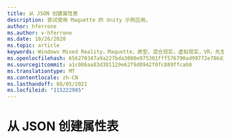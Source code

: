```yaml
---
title: 从 JSON 创建属性表
description: 尝试使用 Maquette 的 Unity 示例应用。
author: hferrone
ms.author: v-hferrone
ms.date: 10/26/2020
ms.topic: article
keywords: Windows Mixed Reality，Maquette，原型，混合现实，虚拟现实，VR，先生，反馈，反馈中心，bug
ms.openlocfilehash: 656270347a9a227bda3000e975301fff576790ad99772e786d3161a5c47c7f62
ms.sourcegitcommit: a1c086aa83d381129e62f9d8942f0fc889ffcab0
ms.translationtype: MT
ms.contentlocale: zh-CN
ms.lasthandoff: 08/05/2021
ms.locfileid: "115222985"
---
```

# <a name="creating-a-property-sheet-from-json"></a>从 JSON 创建属性表

<!-- TODO(Harrison/Stefan): Need cool header image from tutorial -->

<!-- TODO(Stefan): Create tutorial content and screenshots -->
